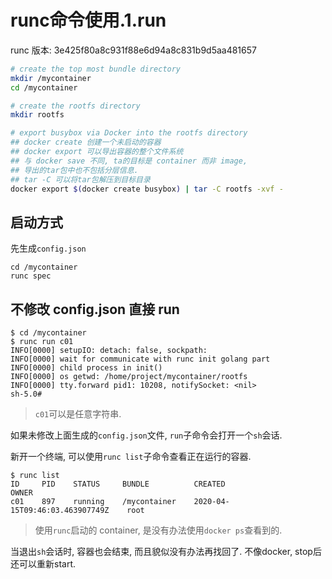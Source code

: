 # runc命令使用.1.run

runc 版本: 3e425f80a8c931f88e6d94a8c831b9d5aa481657

```bash
# create the top most bundle directory
mkdir /mycontainer
cd /mycontainer

# create the rootfs directory
mkdir rootfs

# export busybox via Docker into the rootfs directory
## docker create 创建一个未启动的容器
## docker export 可以导出容器的整个文件系统
## 与 docker save 不同, ta的目标是 container 而非 image, 
## 导出的tar包中也不包括分层信息.
## tar -C 可以将tar包解压到目标目录
docker export $(docker create busybox) | tar -C rootfs -xvf -
```

## 启动方式

先生成`config.json`

```
cd /mycontainer
runc spec
```

## 不修改 config.json 直接 run

```console
$ cd /mycontainer
$ runc run c01
INFO[0000] setupIO: detach: false, sockpath:
INFO[0000] wait for communicate with runc init golang part
INFO[0000] child process in init()
INFO[0000] os getwd: /home/project/mycontainer/rootfs
INFO[0000] tty.forward pid1: 10208, notifySocket: <nil>
sh-5.0#
```

> `c01`可以是任意字符串.

如果未修改上面生成的`config.json`文件, `run`子命令会打开一个`sh`会话.

新开一个终端, 可以使用`runc list`子命令查看正在运行的容器.

```console
$ runc list
ID     PID    STATUS     BUNDLE          CREATED                           OWNER
c01    897    running    /mycontainer    2020-04-15T09:46:03.463907749Z    root
```

> 使用`runc`启动的 container, 是没有办法使用`docker ps`查看到的.

当退出`sh`会话时, 容器也会结束, 而且貌似没有办法再找回了. 不像docker, stop后还可以重新start.
